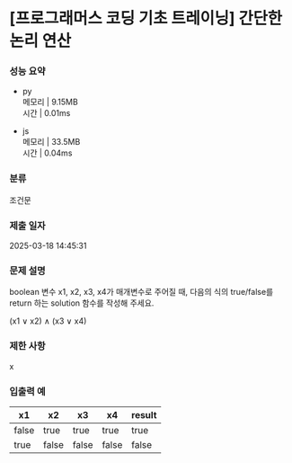 # [프로그래머스 코딩 기초 트레이닝] 간단한 논리 연산

### 성능 요약

- py  
  메모리 | 9.15MB  
  시간 | 0.01ms

- js  
  메모리 | 33.5MB  
  시간 | 0.04ms

### 분류

조건문

### 제출 일자

2025-03-18 14:45:31

### 문제 설명

boolean 변수 x1, x2, x3, x4가 매개변수로 주어질 때, 다음의 식의 true/false를 return 하는 solution 함수를 작성해 주세요.

(x1 ∨ x2) ∧ (x3 ∨ x4)

### 제한 사항

x

### 입출력 예

| x1    | x2    | x3    | x4    | result |
| ----- | ----- | ----- | ----- | ------ |
| false | true  | true  | true  | true   |
| true  | false | false | false | false  |
